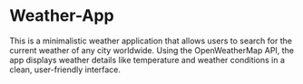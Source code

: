 # Weather-App
This is a minimalistic weather application that allows users to search for the current weather of any city worldwide. Using the OpenWeatherMap API, the app displays weather details like temperature and weather conditions in a clean, user-friendly interface.
